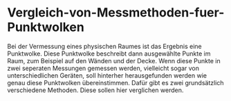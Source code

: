 # Vergleich-von-Messmethoden-fuer-Punktwolken
Bei der Vermessung eines physischen Raumes ist das Ergebnis eine Punktwolke. Diese Punktwolke beschreibt dann ausgewählte Punkte im Raum, zum Beispiel auf den Wänden und der Decke. Wenn diese Punkte in zwei seperaten Messungen gemessen werden, vielleicht sogar von unterschiedlichen Geräten, soll hinterher herausgefunden werden wie genau diese Punktwolken übereinstimmen. Dafür gibt es zwei grundsätzlich verschiedene Methoden. Diese sollen hier verglichen werden.
